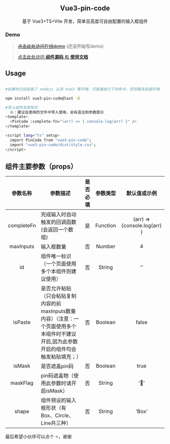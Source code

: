 <h2 align="center">Vue3-pin-code</h2>
<p align="center">基于 Vue3+TS+Vite 开发，简单且高度可自由配置的输入框组件</p>


### Demo

> ~~[点击此处访问在线demo](https://github.com/July7777777/vue3-pin-code)~~ (还没开始写demo)

> [点击此处访问 **组件源码** 和 **使用文档** ](https://github.com/July7777777/vue3-pin-code)

## Usage

```bash

#如果你已经安装了 nodejs 以及 Vue3 等环境，可直接执行下列命令，否则需先安装环境

npm install vue3-pin-code@last -D

#导入组件及其样式
  ※：建议在使用的文件中导入使用，会有语法和参数提示
<template>
  <PinCode :complete-fn="(arr) => { console.log(arr) }" />
</template>

<script lang="ts" setup>
  import PinCode from "vue3-pin-code";
  import "vue3-pin-code/dist/style.css";
</script>
```

## 组件主要参数（props）

| 参数名称 |参数描述| 是否必填 | 参数类型 |默认值或示例|
| :------------: | ------------ | :------------: | :------------: | :------------: |
| completeFn  |  完成输入时自动触发的回调函数(会返回一个数组) | 是  |  Function | (arr) => {console.log(arr) }  |
|  maxInputs | 输入框数量  | 否  |  Number | 4  |
| id  | 组件唯一标识（一个页面使用多个本组件则建议使用）  |  否  | String  | ''  |
| isPaste  | 是否允许粘贴（只会粘贴复制内容的前maxInputs数量内容）（注意：一个页面使用多个本组件时不建议开启,因为此参数开启的组件均会触发粘贴填充；）  |  否 | Boolean  |  false |
| isMask  | 是否遮盖pin码  |  否 |  Boolean | true  |
| maskFlag  | pin码遮盖物（使用此参数时请开启isMask）  |  否 | String  |  '🙈' |
|  shape | 组件预设的输入框形状（有Box、Circle、Line共三种）  | 否  | String  | 'Box' |

最后希望小伙伴可以点个 ⭐，谢谢
